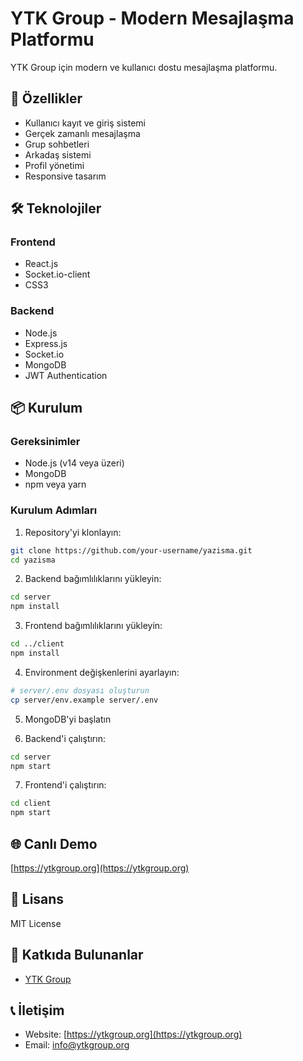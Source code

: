 # YTK Group - Modern Mesajlaşma Platformu

YTK Group için modern ve kullanıcı dostu mesajlaşma platformu.

## 🚀 Özellikler

- Kullanıcı kayıt ve giriş sistemi
- Gerçek zamanlı mesajlaşma
- Grup sohbetleri
- Arkadaş sistemi
- Profil yönetimi
- Responsive tasarım

## 🛠️ Teknolojiler

### Frontend
- React.js
- Socket.io-client
- CSS3

### Backend
- Node.js
- Express.js
- Socket.io
- MongoDB
- JWT Authentication

## 📦 Kurulum

### Gereksinimler
- Node.js (v14 veya üzeri)
- MongoDB
- npm veya yarn

### Kurulum Adımları

1. Repository'yi klonlayın:
```bash
git clone https://github.com/your-username/yazisma.git
cd yazisma
```

2. Backend bağımlılıklarını yükleyin:
```bash
cd server
npm install
```

3. Frontend bağımlılıklarını yükleyin:
```bash
cd ../client
npm install
```

4. Environment değişkenlerini ayarlayın:
```bash
# server/.env dosyası oluşturun
cp server/env.example server/.env
```

5. MongoDB'yi başlatın

6. Backend'i çalıştırın:
```bash
cd server
npm start
```

7. Frontend'i çalıştırın:
```bash
cd client
npm start
```

## 🌐 Canlı Demo

[https://ytkgroup.org](https://ytkgroup.org)

## 📝 Lisans

MIT License

## 👥 Katkıda Bulunanlar

- [YTK Group](https://ytkgroup.org)

## 📞 İletişim

- Website: [https://ytkgroup.org](https://ytkgroup.org)
- Email: info@ytkgroup.org 